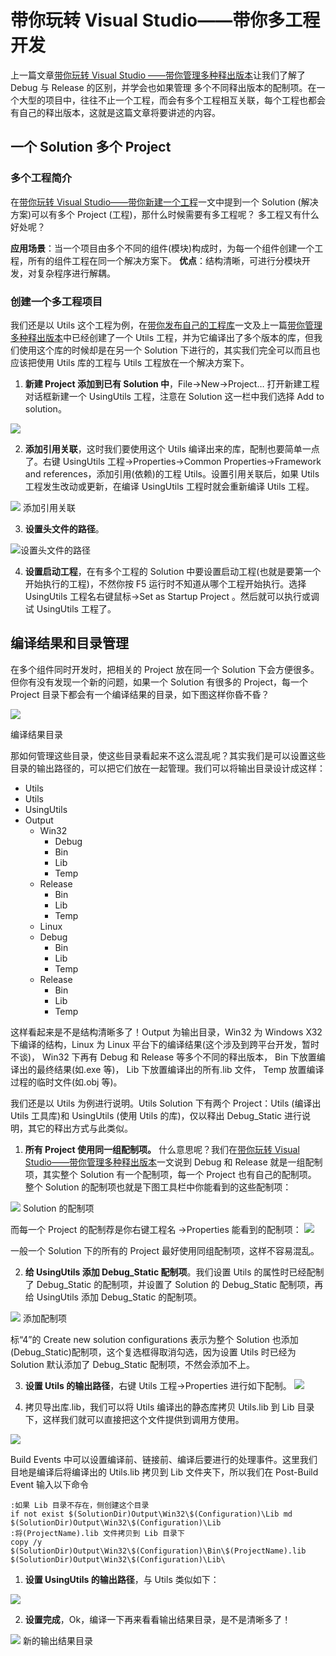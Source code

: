 # 带你玩转 Visual Studio——带你多工程开发

上一篇文章[带你玩转 Visual Studio ——带你管理多种释出版本](http://blog.csdn.net/luoweifu/article/details/48912241)让我们了解了 Debug 与 Release 的区别，并学会也如果管理 多个不同释出版本的配制项。在一个大型的项目中，往往不止一个工程，而会有多个工程相互关联，每个工程也都会有自己的释出版本，这就是这篇文章将要讲述的内容。

## 一个 Solution 多个 Project

### 多个工程简介

在[带你玩转 Visual Studio——带你新建一个工程](http://blog.csdn.net/luoweifu/article/details/48692267)一文中提到一个 Solution (解决方案)可以有多个 Project (工程)，那什么时候需要有多工程呢？ 多工程又有什么好处呢？

**应用场景**：当一个项目由多个不同的组件(模块)构成时，为每一个组件创建一个工程，所有的组件工程在同一个解决方案下。 
**优点**：结构清晰，可进行分模块开发，对复杂程序进行解耦。

### 创建一个多工程项目

我们还是以 Utils 这个工程为例，在[带你发布自己的工程库](http://blog.csdn.net/luoweifu/article/details/48895765)一文及上一篇[带你管理多种释出版本](http://blog.csdn.net/luoweifu/article/details/48912241)中已经创建了一个 Utils 工程，并为它编译出了多个版本的库，但我们使用这个库的时候却是在另一个 Solution 下进行的，其实我们完全可以而且也应该把使用 Utils 库的工程与 Utils 工程放在一个解决方案下。

1. **新建 Project 添加到已有 Solution 中**，File->New->Project… 打开新建工程对话框新建一个 UsingUtils 工程，注意在 Solution 这一栏中我们选择 Add to solution。 

![](images/51.png)

2. **添加引用关联**，这时我们要使用这个 Utils 编译出来的库，配制也要简单一点了。右键 UsingUtils 工程->Properties->Common Properties->Framework and references，添加引用(依赖)的工程 Utils。设置引用关联后，如果 Utils 工程发生改动或更新，在编译 UsingUtils 工程时就会重新编译 Utils 工程。 
 
![](images/52.png)
添加引用关联

3. **设置头文件的路径**。

![](images/53.png)设置头文件的路径

4. **设置启动工程**，在有多个工程的 Solution 中要设置启动工程(也就是要第一个开始执行的工程)，不然你按 F5 运行时不知道从哪个工程开始执行。选择 UsingUtils 工程名右键鼠标->Set as Startup  Project 。然后就可以执行或调试 UsingUtils 工程了。 

## 编译结果和目录管理

在多个组件同时开发时，把相关的 Project 放在同一个 Solution 下会方便很多。但你有没有发现一个新的问题，如果一个 Solution 有很多的 Project，每一个 Project 目录下都会有一个编译结果的目录，如下图这样你昏不昏？

![](images/54.png) 

编译结果目录

那如何管理这些目录，使这些目录看起来不这么混乱呢？其实我们是可以设置这些目录的输出路径的，可以把它们放在一起管理。我们可以将输出目录设计成这样：

- Utils 
 -    Utils
 - UsingUtils
 - Output 
    - Win32 
      - Debug 
       - Bin
       - Lib
       - Temp
     - Release 
       - Bin
       - Lib
       - Temp
    - Linux 
     - Debug 
       - Bin
       - Lib
       - Temp
     - Release 
       - Bin
       - Lib
       - Temp

这样看起来是不是结构清晰多了！Output 为输出目录，Win32 为 Windows X32 下编译的结构，Linux 为 Linux 平台下的编译结果(这个涉及到跨平台开发，暂时不谈)， Win32 下再有 Debug 和 Release 等多个不同的释出版本， Bin 下放置编译出的最终结果(如.exe 等)， Lib 下放置编译出的所有.lib 文件， Temp 放置编译过程的临时文件(如.obj 等)。

我们还是以 Utils 为例进行说明。Utils Solution 下有两个 Project：Utils (编译出 Utils 工具库)和 UsingUtils (使用 Utils 的库)，仅以释出 Debug_Static 进行说明，其它的释出方式与此类似。

1. **所有 Project 使用同一组配制项。** 
什么意思呢？我们在[带你玩转 Visual Studio——带你管理多种释出版本](http://blog.csdn.net/luoweifu/article/details/48912241)一文说到 Debug 和 Release 就是一组配制项，其实整个 Solution 有一个配制项，每一个 Project 也有自己的配制项。 
整个 Solution 的配制项也就是下图工具栏中你能看到的这些配制项： 

![](images/55.png)
Solution 的配制项

而每一个 Project 的配制荐是你右键工程名 ->Properties 能看到的配制项： 
![](images/56.png)

一般一个 Solution 下的所有的 Project 最好使用同组配制项，这样不容易混乱。

2. **给 UsingUtils 添加 Debug_Static 配制项**。我们设置 Utils 的属性时已经配制了 Debug_Static 的配制项，并设置了 Solution 的 Debug_Static 配制项，再给 UsingUtils 添加 Debug_Static 的配制项。 

![](images/57.png)
添加配制项

标“4”的 Create new solution configurations 表示为整个 Solution 也添加 (Debug_Static)配制项，这个复选框得取消勾选，因为设置 Utils 时已经为 Solution 默认添加了 Debug_Static 配制项，不然会添加不上。

3. **设置 Utils 的输出路径**，右键 Utils 工程->Properties 进行如下配制。 
![](images/58.png)

4. 拷贝导出库.lib，我们可以将 Utils 编译出的静态库拷贝 Utils.lib 到 Lib 目录下，这样我们就可以直接把这个文件提供到调用方使用。  

![](images/59.png)

Build Events 中可以设置编译前、链接前、编译后要进行的处理事件。这里我们目地是编译后将编译出的 Utils.lib 拷贝到 Lib 文件夹下，所以我们在 Post-Build Event 输入以下命令

```
:如果 Lib 目录不存在，侧创建这个目录
if not exist $(SolutionDir)Output\Win32\$(Configuration)\Lib md $(SolutionDir)Output\Win32\$(Configuration)\Lib
:将(ProjectName).lib 文件拷贝到 Lib 目录下
copy /y $(SolutionDir)Output\Win32\$(Configuration)\Bin\$(ProjectName).lib $(SolutionDir)Output\Win32\$(Configuration)\Lib\
```

1. **设置 UsingUtils 的输出路径**，与 Utils 类似如下： 

![](images/60.png)

2. **设置完成**，Ok，编译一下再来看看输出结果目录，是不是清晰多了！ 

![](images/61.png)
新的输出结果目录